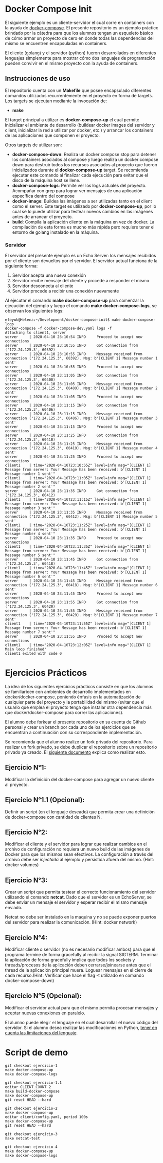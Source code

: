 # Docker Compose Init
El siguiente ejemplo es un cliente-servidor el cual corre en containers
con la ayuda de [docker-compose](https://docs.docker.com/compose/). El presente
repositorio es un ejemplo práctico brindado por la cátedra para que los alumnos
tengan un esqueleto básico de cómo armar un proyecto de cero en donde todas
las dependencias del mismo se encuentren encapsuladas en containers.

El cliente (golang) y el servidor (python) fueron desarrollados en diferentes
lenguajes simplemente para mostrar cómo dos lenguajes de programación pueden
convivir en el mismo proyecto con la ayuda de containers.

## Instrucciones de uso
El repositorio cuenta con un **Makefile** que posee encapsulado diferentes comandos
utilizados recurrentemente en el proyecto en forma de targets. Los targets se ejecutan mediante la invocación de:
* **make <target>**

El target principal a utilizar es **docker-compose-up** el cual permite inicializar
el ambiente de desarrollo (buildear docker images del servidor y client, inicializar
la red a utilizar por docker, etc.) y arrancar los containers de las aplicaciones
que componen el proyecto.

Otros targets de utilizar son:
* **docker-compose-down**: Realiza un docker compose stop para detener los containers
asociados al compose y luego realiza un docker compose down para destruir todos los
recursos asociados al proyecto que fueron inicializados durante el **docker-compose-up**
target. Se recomienda ejecutar este comando al finalizar cada ejecución para evitar que el
disco de la máquina host se llene.
* **docker-compose-logs**: Permite ver los logs actuales del proyecto. Acompañar con grep
para lograr ver mensajes de una aplicación específica dentro del compose
* **docker-image**: Buildea las imágenes a ser utilizadas tanto en el client como el server.
Este target es utilizado por **docker-compose-up**, por lo cual se lo puede utilizar para
testear nuevos cambios en las imágenes antes de arrancar el proyecto.
* **build**: Compila la aplicación cliente en la máquina en vez de docker. La compilación
de esta forma es mucho más rápida pero requiere tener el entorno de golang instalado en la
máquina.

### Servidor
El servidor del presente ejemplo es un Echo Server: los mensajes recibidos por el cliente
son devueltos por el servidor. El servidor actual funciona de la siguiente forma:
1. Servidor acepta una nueva conexión
2. Servidor recibe mensaje del cliente y procede a responder el mismo
3. Servidor desconecta al cliente
4. Servidor procede a recibir una conexión nuevamente

Al ejecutar el comando **make docker-compose-up** para comenzar la ejecución del ejemplo y luego
el comando **make docker-compose-logs**, se observan los siguientes logs:

```
efeyuk@Helena:~/Development/docker-compose-init$ make docker-compose-logs
docker-compose -f docker-compose-dev.yaml logs -f
Attaching to client1, server
server     | 2020-04-10 23:10:54 INFO     Proceed to accept new connections
server     | 2020-04-10 23:10:55 INFO     Got connection from ('172.24.125.3', 60392)
server     | 2020-04-10 23:10:55 INFO     Message received from connection ('172.24.125.3', 60392). Msg: b'[CLIENT 1] Message number 1 sent'
server     | 2020-04-10 23:10:55 INFO     Proceed to accept new connections
server     | 2020-04-10 23:11:05 INFO     Got connection from ('172.24.125.3', 60400)
server     | 2020-04-10 23:11:05 INFO     Message received from connection ('172.24.125.3', 60400). Msg: b'[CLIENT 1] Message number 2 sent'
server     | 2020-04-10 23:11:05 INFO     Proceed to accept new connections
server     | 2020-04-10 23:11:15 INFO     Got connection from ('172.24.125.3', 60406)
server     | 2020-04-10 23:11:15 INFO     Message received from connection ('172.24.125.3', 60406). Msg: b'[CLIENT 1] Message number 3 sent'
server     | 2020-04-10 23:11:15 INFO     Proceed to accept new connections
server     | 2020-04-10 23:11:25 INFO     Got connection from ('172.24.125.3', 60410)
server     | 2020-04-10 23:11:25 INFO     Message received from connection ('172.24.125.3', 60410). Msg: b'[CLIENT 1] Message number 4 sent'
server     | 2020-04-10 23:11:25 INFO     Proceed to accept new connections
client1    | time="2020-04-10T23:10:55Z" level=info msg="[CLIENT 1] Message from server: Your Message has been received: b'[CLIENT 1] Message number 1 sent'"
client1    | time="2020-04-10T23:11:05Z" level=info msg="[CLIENT 1] Message from server: Your Message has been received: b'[CLIENT 1] Message number 2 sent'"
server     | 2020-04-10 23:11:35 INFO     Got connection from ('172.24.125.3', 60412)
client1    | time="2020-04-10T23:11:15Z" level=info msg="[CLIENT 1] Message from server: Your Message has been received: b'[CLIENT 1] Message number 3 sent'"
server     | 2020-04-10 23:11:35 INFO     Message received from connection ('172.24.125.3', 60412). Msg: b'[CLIENT 1] Message number 5 sent'
client1    | time="2020-04-10T23:11:25Z" level=info msg="[CLIENT 1] Message from server: Your Message has been received: b'[CLIENT 1] Message number 4 sent'"
server     | 2020-04-10 23:11:35 INFO     Proceed to accept new connections
client1    | time="2020-04-10T23:11:35Z" level=info msg="[CLIENT 1] Message from server: Your Message has been received: b'[CLIENT 1] Message number 5 sent'"
server     | 2020-04-10 23:11:45 INFO     Got connection from ('172.24.125.3', 60418)
client1    | time="2020-04-10T23:11:45Z" level=info msg="[CLIENT 1] Message from server: Your Message has been received: b'[CLIENT 1] Message number 6 sent'"
server     | 2020-04-10 23:11:45 INFO     Message received from connection ('172.24.125.3', 60418). Msg: b'[CLIENT 1] Message number 6 sent'
server     | 2020-04-10 23:11:45 INFO     Proceed to accept new connections
server     | 2020-04-10 23:11:55 INFO     Got connection from ('172.24.125.3', 60420)
server     | 2020-04-10 23:11:55 INFO     Message received from connection ('172.24.125.3', 60420). Msg: b'[CLIENT 1] Message number 7 sent'
client1    | time="2020-04-10T23:11:55Z" level=info msg="[CLIENT 1] Message from server: Your Message has been received: b'[CLIENT 1] Message number 7 sent'"
server     | 2020-04-10 23:11:55 INFO     Proceed to accept new connections
client1    | time="2020-04-10T23:12:05Z" level=info msg="[CLIENT 1] Main loop finished"
client1 exited with code 0
```

# Ejercicios Prácticos
La idea de los siguientes ejercicios prácticos consiste en que los alumnos
se familiaricen con ambientes de desarrollo implementados en docker/docker-compose,
poniendo énfasis en la automatización de cualquier parte del proyecto y la portabilidad
del mismo (evitar que el usuario que emplea el proyecto tenga que instalar otra dependencia
más que docker/docker-compose para correr las aplicaciones).

El alumno debe forkear el presente repositorio en su cuenta de Github personal y crear un branch
por cada uno de los ejercicios que se encuentran a continuación con su correspondiente implementación.

Se recomienda que el alumno realize un fork privado del repositorio. Para realizar un fork privado,
se debe duplicar el repositorio sobre un repositorio privado ya creado. El [siguiente documento](https://help.github.com/en/github/creating-cloning-and-archiving-repositories/duplicating-a-repository) explica como realizar esto.

## Ejercicio N°1:
Modificar la definición del docker-compose para agregar un nuevo cliente al proyecto.

## Ejercicio N°1.1 (Opcional):
Definir un script (en el lenguaje deseado) que permita crear una definición de
docker-compose con cantidad de clientes N.

## Ejercicio N°2:
Modificar el cliente y el servidor para lograr que realizar cambios en el archivo de configuración
no requiera un nuevo build de las imágenes de Docker para que los mismos sean efectivos. La configuración a 
través del archivo debe ser _injectada_ al ejemplo y persistida afuera del mismo. (Hint: docker volumes)

## Ejercicio N°3:
Crear un script que permita testear el correcto funcionamiento del servidor utilizando el
comando **netcat**. Dado que el servidor es un EchoServer, se debe enviar un mensaje el servidor
y esperar recibir el mismo mensaje enviado.

Netcat no debe ser instalado en la maquina y no se puede exponer puertos del
servidor para realizar la comunicación. (Hint: docker network)

## Ejercicio N°4:
Modificar cliente o servidor (no es necesario modificar ambos) para que el programa termine 
de forma gracefully al recibir la signal SIGTERM. Terminar la aplicación de
forma gracefully implica que todos los sockets y threads/procesos de la aplicación deben 
cerrarse/joinearse antes que el thread de la aplicación principal muera. Loguear mensajes 
en el cierre de cada recurso.(Hint: Verificar que hace el flag -t utilizado en comando docker-compose-down)

## Ejercicio N°5 (Opcional):
Modificar el servidor actual para que el mismo permita procesar mensajes y aceptar nuevas
conexiones en paralelo.

El alumno puede elegir el lenguaje en el cual desarrollar el nuevo código del servidor. Si el
alumno desea realizar las modificaciones en Python, 
[tener en cuenta las limitaciones del lenguaje](https://wiki.python.org/moin/GlobalInterpreterLock).
  
# Script de demo

```
git checkout ejercicio-1
make docker-compose-up
make docker-compose-logs

git checkout ejercicio-1.1
editar CLIENT_COUNT 2
make build-docker-compose
make docker-compose-up
git reset HEAD --hard

git checkout ejercicio-2
make docker-compose-up
editar client/config.yaml, period 100s
make docker-compose-up
git reset HEAD --hard

git checkout ejercicio-3
make netcat-test

git checkout ejercicio-4
make docker-compose-up
make docker-compose-logs
```
